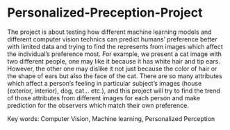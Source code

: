# Personalized-Preception-Project

The project is about testing how different machine learning models and different computer vision technics can predict humans’ preference better with limited data and trying to find the represents from images which affect the individual’s preference most. For example, we present a cat image with two different people, one may like it because it has white hair and tip ears. However, the other one may dislike it not just because the color of hair or the shape of ears but also the face of the cat. There are so many attributes which affect a person’s feeling in particular subject’s images (house (exterior, interior), dog, cat… etc.), and this project will try to find the trend of those attributes from different images for each person and make prediction for the observers which match their own preference.

Key words: Computer Vision, Machine learning, Personalized Perception
